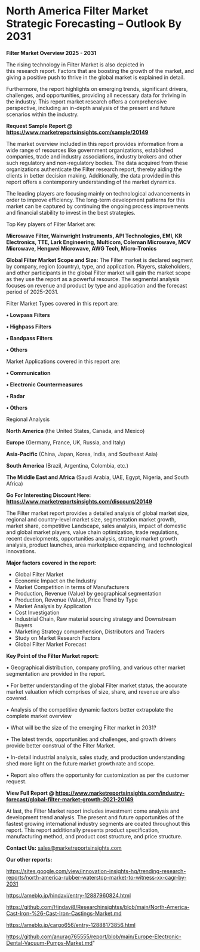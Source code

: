 # North America Filter Market Strategic Forecasting – Outlook By 2031

<Strong> Filter Market Overview 2025 - 2031</strong>

The rising technology in Filter Market is also depicted in this research report. Factors that are boosting the growth of the market, and giving a positive push to thrive in the global market is explained in detail.

Furthermore, the report highlights on emerging trends, significant drivers, challenges, and opportunities, providing all necessary data for thriving in the industry. This report market research offers a comprehensive perspective, including an in-depth analysis of the present and future scenarios within the industry.

<strong>Request Sample Report @ <a href=https://www.marketreportsinsights.com/sample/20149>https://www.marketreportsinsights.com/sample/20149</a></strong>

The market overview included in this report provides information from a wide range of resources like government organizations, established companies, trade and industry associations, industry brokers and other such regulatory and non-regulatory bodies. The data acquired from these organizations authenticate the Filter research report, thereby aiding the clients in better decision making. Additionally, the data provided in this report offers a contemporary understanding of the market dynamics.

The leading players are focusing mainly on technological advancements in order to improve efficiency. The long-term development patterns for this market can be captured by continuing the ongoing process improvements and financial stability to invest in the best strategies.

Top Key players of Filter Market are:

<strong>Microwave Filter, Wainwright Instruments, API Technologies, EMI, KR Electronics, TTE, Lark Engineering, Multicom, Coleman Microwave, MCV Microwave, Hengwei Microwave, AWG Tech, Micro-Tronics</strong>

<strong><b>Global Filter Market Scope and Size:</b></strong>
The Filter market is declared segment by company, region (country), type, and application. Players, stakeholders, and other participants in the global Filter market will gain the market scope as they use the report as a powerful resource. The segmental analysis focuses on revenue and product by type and application and the forecast period of 2025-2031.

Filter Market Types covered in this report are:

<strong>• Lowpass Filters

• Highpass Filters

• Bandpass Filters

• Others</strong>

Market Applications covered in this report are:

<strong>• Communication

• Electronic Countermeasures

• Radar

• Others</strong> 

Regional Analysis

<strong>North America</strong> (the United States, Canada, and Mexico)

<strong>Europe</strong> (Germany, France, UK, Russia, and Italy)

<strong>Asia-Pacific</strong> (China, Japan, Korea, India, and Southeast Asia)

<strong>South America</strong> (Brazil, Argentina, Colombia, etc.)

<strong>The Middle East and Africa</strong> (Saudi Arabia, UAE, Egypt, Nigeria, and South Africa)

<strong>Go For Interesting Discount Here: <a href=https://www.marketreportsinsights.com/discount/20149>https://www.marketreportsinsights.com/discount/20149</a></strong>

The Filter market report provides a detailed analysis of global market size, regional and country-level market size, segmentation market growth, market share, competitive Landscape, sales analysis, impact of domestic and global market players, value chain optimization, trade regulations, recent developments, opportunities analysis, strategic market growth analysis, product launches, area marketplace expanding, and technological innovations.

<strong><b>Major factors covered in the report:</b></strong>
<ul>
  <li>Global Filter Market </li>
  <li>Economic Impact on the Industry</li>
  <li>Market Competition in terms of Manufacturers</li>
  <li>Production, Revenue (Value) by geographical segmentation</li>
  <li>Production, Revenue (Value), Price Trend by Type</li>
  <li>Market Analysis by Application</li>
  <li>Cost Investigation</li>
  <li>Industrial Chain, Raw material sourcing strategy and Downstream Buyers</li>
  <li>Marketing Strategy comprehension, Distributors and Traders</li>
  <li>Study on Market Research Factors</li>
  <li>Global Filter Market Forecast</li>
</ul>

<strong><b>Key Point of the Filter Market report:</b></strong>

• Geographical distribution, company profiling, and various other market segmentation are provided in the report.

• For better understanding of the global Filter market status, the accurate market valuation which comprises of size, share, and revenue are also covered.

• Analysis of the competitive dynamic factors better extrapolate the complete market overview

• What will be the size of the emerging Filter market in 2031?

• The latest trends, opportunities and challenges, and growth drivers provide better construal of the Filter Market.

• In-detail industrial analysis, sales study, and production understanding shed more light on the future market growth rate and scope.

• Report also offers the opportunity for customization as per the customer request.

<strong><b>View Full Report @ <a href=https://www.marketreportsinsights.com/industry-forecast/global-filter-market-growth-2021-20149>https://www.marketreportsinsights.com/industry-forecast/global-filter-market-growth-2021-20149</a></b></strong>


At last, the Filter Market report includes investment come analysis and development trend analysis. The present and future opportunities of the fastest growing international industry segments are coated throughout this report. This report additionally presents product specification, manufacturing method, and product cost structure, and price structure.

<strong>Contact Us:</strong>
sales@marketreportsinsights.com

<strong>Our other reports:</strong>

<a href=https://sites.google.com/view/innovation-insights-hq/trending-research-reports/north-america-rubber-waterstop-market-to-witness-xx-cagr-by-2031>https://sites.google.com/view/innovation-insights-hq/trending-research-reports/north-america-rubber-waterstop-market-to-witness-xx-cagr-by-2031</a>

<a href=https://ameblo.jp/hindavi/entry-12887960824.html>https://ameblo.jp/hindavi/entry-12887960824.html</a>

<a href=https://github.com/Hindavi8/Researchinsightss/blob/main/North-America-Cast-Iron-%26-Cast-Iron-Castings-Market.md>https://github.com/Hindavi8/Researchinsightss/blob/main/North-America-Cast-Iron-%26-Cast-Iron-Castings-Market.md</a>

<a href=https://ameblo.jp/cargo656/entry-12888173856.html>https://ameblo.jp/cargo656/entry-12888173856.html</a>

<a href=https://github.com/anurag765555/report/blob/main/Europe-Electronic-Dental-Vacuum-Pumps-Market.md>https://github.com/anurag765555/report/blob/main/Europe-Electronic-Dental-Vacuum-Pumps-Market.md</a>"
